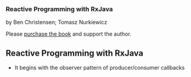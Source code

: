 ### Reactive Programming with RxJava

by Ben Christensen; Tomasz Nurkiewicz

Please [purchase the book](https://www.amazon.com/Reactive-Programming-RxJava-Asynchronous-Applications/dp/1491931655) and support the author.

## Reactive Programming with RxJava
- It begins with the observer pattern of producer/consumer callbacks
